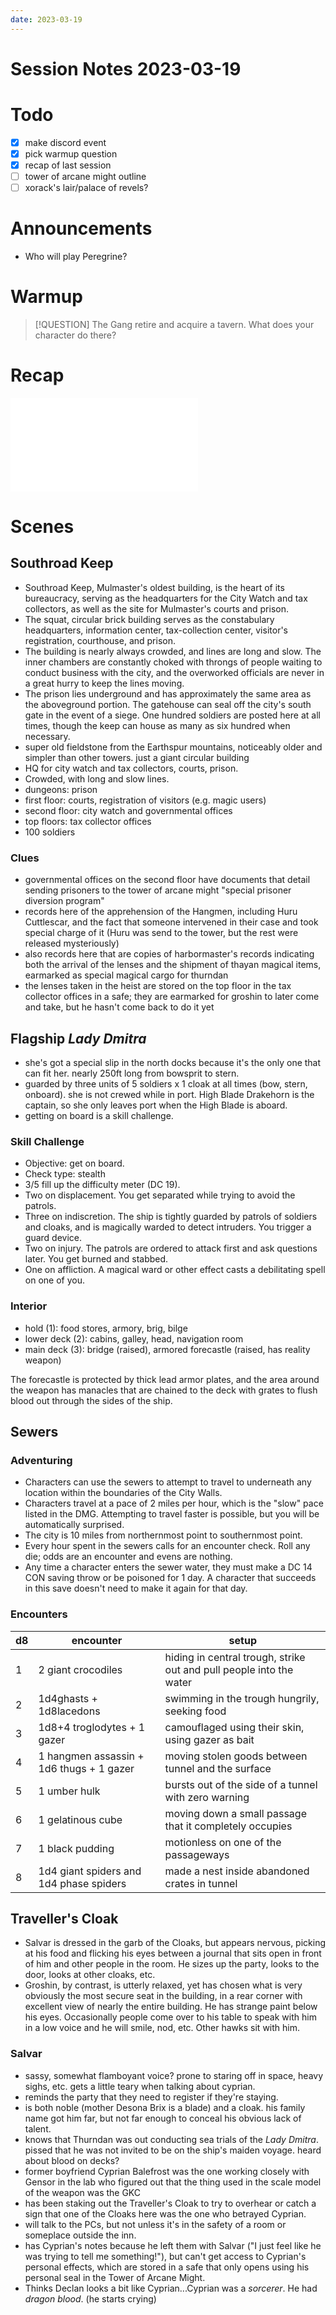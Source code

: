 ```yaml
---
date: 2023-03-19
---
```

# Session Notes 2023-03-19
# Todo
- [x] make discord event
- [x] pick warmup question
- [x] recap of last session
- [ ] tower of arcane might outline
- [ ] xorack's lair/palace of revels?
# Announcements
- Who will play Peregrine?
# Warmup
> [!QUESTION] The Gang retire and acquire a tavern. What does your character do there?
# Recap
![a3e44](../logbook/act-iii/a3e44.md)
# Scenes
## Southroad Keep
- Southroad Keep, Mulmaster's oldest building, is the heart of its bureaucracy, serving as the headquarters for the City Watch and tax collectors, as well as the site for Mulmaster's courts and prison.
- The squat, circular brick building serves as the constabulary headquarters, information center, tax-collection center, visitor's registration, courthouse, and prison.
- The building is nearly always crowded, and lines are long and slow. The inner chambers are constantly choked with throngs of people waiting to conduct business with the city, and the overworked officials are never in a great hurry to keep the lines moving.
- The prison lies underground and has approximately the same area as the aboveground portion. The gatehouse can seal off the city's south gate in the event of a siege. One hundred soldiers are posted here at all times, though the keep can house as many as six hundred when necessary.
- super old fieldstone from the Earthspur mountains, noticeably older and simpler than other towers. just a giant circular building
- HQ for city watch and tax collectors, courts, prison.
- Crowded, with long and slow lines.
- dungeons: prison
- first floor: courts, registration of visitors (e.g. magic users)
- second floor: city watch and governmental offices
- top floors: tax collector offices
- 100 soldiers
### Clues
- governmental offices on the second floor have documents that detail sending prisoners to the tower of arcane might "special prisoner diversion program"
- records here of the apprehension of the Hangmen, including Huru Cuttlescar, and the fact that someone intervened in their case and took special charge of it (Huru was send to the tower, but the rest were released mysteriously)
- also records here that are copies of harbormaster's records indicating both the arrival of the lenses and the shipment of thayan magical items, earmarked as special magical cargo for thurndan
- the lenses taken in the heist are stored on the top floor in the tax collector offices in a safe; they are earmarked for groshin to later come and take, but he hasn't come back to do it yet
## Flagship _Lady Dmitra_
- she's got a special slip in the north docks because it's the only one that can fit her. nearly 250ft long from bowsprit to stern.
- guarded by three units of 5 soldiers x 1 cloak at all times (bow, stern, onboard). she is not crewed while in port. High Blade Drakehorn is the captain, so she only leaves port when the High Blade is aboard.
- getting on board is a skill challenge.
### Skill Challenge
- Objective: get on board. 
- Check type: stealth
- 3/5 fill up the difficulty meter (DC 19).
- Two on displacement. You get separated while trying to avoid the patrols.
- Three on indiscretion. The ship is tightly guarded by patrols of soldiers and cloaks, and is magically warded to detect intruders. You trigger a guard device.
- Two on injury. The patrols are ordered to attack first and ask questions later. You get burned and stabbed.
- One on affliction. A magical ward or other effect casts a debilitating spell on one of you.
### Interior
- hold (1): food stores, armory, brig, bilge
- lower deck (2): cabins, galley, head, navigation room
- main deck (3): bridge (raised), armored forecastle (raised, has reality weapon)

The forecastle is protected by thick lead armor plates, and the area around the weapon has manacles that are chained to the deck with grates to flush blood out through the sides of the ship.

## Sewers
### Adventuring
- Characters can use the sewers to attempt to travel to underneath any location within the boundaries of the City Walls.
- Characters travel at a pace of 2 miles per hour, which is the "slow" pace listed in the DMG. Attempting to travel faster is possible, but you will be automatically surprised.
- The city is 10 miles from northernmost point to southernmost point.
- Every hour spent in the sewers calls for an encounter check. Roll any die; odds are an encounter and evens are nothing.
- Any time a character enters the sewer water, they must make a DC 14 CON saving throw or be poisoned for 1 day. A character that succeeds in this save doesn't need to make it again for that day.
### Encounters
|d8|encounter|setup|
|-|-|-|
|1|2 giant crocodiles|hiding in central trough, strike out and pull people into the water|
|2|1d4ghasts + 1d8lacedons|swimming in the trough hungrily, seeking food|
|3|1d8+4 troglodytes + 1 gazer|camouflaged using their skin, using gazer as bait|
|4|1 hangmen assassin + 1d6 thugs + 1 gazer|moving stolen goods between tunnel and the surface|
|5|1 umber hulk|bursts out of the side of a tunnel with zero warning|
|6|1 gelatinous cube|moving down a small passage that it completely occupies|
|7|1 black pudding|motionless on one of the passageways|
|8|1d4 giant spiders and 1d4 phase spiders|made a nest inside abandoned crates in tunnel|
## Traveller's Cloak
- Salvar is dressed in the garb of the Cloaks, but appears nervous, picking at his food and flicking his eyes between a journal that sits open in front of him and other people in the room. He sizes up the party, looks to the door, looks at other cloaks, etc.
- Groshin, by contrast, is utterly relaxed, yet has chosen what is very obviously the most secure seat in the building, in a rear corner with excellent view of nearly the entire building. He has strange paint below his eyes. Occasionally people come over to his table to speak with him in a low voice and he will smile, nod, etc. Other hawks sit with him.

### Salvar
- sassy, somewhat flamboyant voice? prone to staring off in space, heavy sighs, etc. gets a little teary when talking about cyprian.
- reminds the party that they need to register if they're staying.
- is both noble (mother Desona Brix is a blade) and a cloak. his family name got him far, but not far enough to conceal his obvious lack of talent.
- knows that Thurndan was out conducting sea trials of the _Lady Dmitra_. pissed that he was not invited to be on the ship's maiden voyage. heard about blood on decks?
- former boyfriend Cyprian Balefrost was the one working closely with Gensor in the lab who figured out that the thing used in the scale model of the weapon was the GKC
- has been staking out the Traveller's Cloak to try to overhear or catch a sign that one of the Cloaks here was the one who betrayed Cyprian.
- will talk to the PCs, but not unless it's in the safety of a room or someplace outside the inn.
- has Cyprian's notes because he left them with Salvar ("I just feel like he was trying to tell me something!"), but can't get access to Cyprian's personal effects, which are stored in a safe that only opens using his personal seal in the Tower of Arcane Might.
- Thinks Declan looks a bit like Cyprian...Cyprian was a _sorcerer_. He had _dragon blood_. (he starts crying)